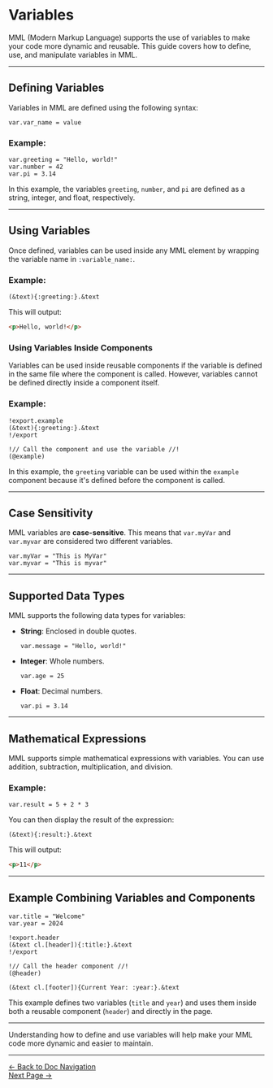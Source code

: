 # Variables

MML (Modern Markup Language) supports the use of variables to make your code more dynamic and reusable. This guide covers how to define, use, and manipulate variables in MML.

---

## Defining Variables

Variables in MML are defined using the following syntax:

```mml
var.var_name = value
```

### Example:

```mml
var.greeting = "Hello, world!"
var.number = 42
var.pi = 3.14
```

In this example, the variables `greeting`, `number`, and `pi` are defined as a string, integer, and float, respectively.

---

## Using Variables

Once defined, variables can be used inside any MML element by wrapping the variable name in `:variable_name:`.

### Example:

```mml
(&text){:greeting:}.&text
```

This will output:

```html
<p>Hello, world!</p>
```

### Using Variables Inside Components

Variables can be used inside reusable components if the variable is defined in the same file where the component is called. However, variables cannot be defined directly inside a component itself.

### Example:

```mml
!export.example
(&text){:greeting:}.&text
!/export

!// Call the component and use the variable //!
(@example)
```

In this example, the `greeting` variable can be used within the `example` component because it's defined before the component is called.

---

## Case Sensitivity

MML variables are **case-sensitive**. This means that `var.myVar` and `var.myvar` are considered two different variables.

```mml
var.myVar = "This is MyVar"
var.myvar = "This is myvar"
```

---

## Supported Data Types

MML supports the following data types for variables:

- **String**: Enclosed in double quotes.
  ```mml
  var.message = "Hello, world!"
  ```

- **Integer**: Whole numbers.
  ```mml
  var.age = 25
  ```

- **Float**: Decimal numbers.
  ```mml
  var.pi = 3.14
  ```

---

## Mathematical Expressions

MML supports simple mathematical expressions with variables. You can use addition, subtraction, multiplication, and division.

### Example:

```mml
var.result = 5 + 2 * 3
```

You can then display the result of the expression:

```mml
(&text){:result:}.&text
```

This will output:

```html
<p>11</p>
```

---

## Example Combining Variables and Components

```mml
var.title = "Welcome"
var.year = 2024

!export.header
(&text cl.[header]){:title:}.&text
!/export

!// Call the header component //!
(@header)

(&text cl.[footer]){Current Year: :year:}.&text
```

This example defines two variables (`title` and `year`) and uses them inside both a reusable component (`header`) and directly in the page.

---

Understanding how to define and use variables will help make your MML code more dynamic and easier to maintain.

---

[<- Back to Doc Navigation](./doc_nav.md)
<br>
[Next Page ->](./doc_comments.md)
